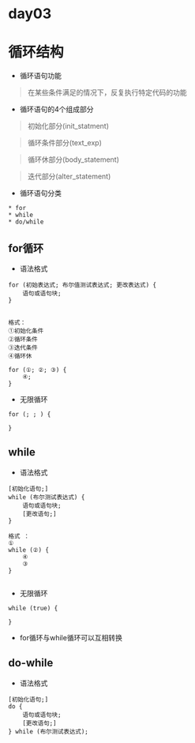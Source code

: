 day03
==

# 循环结构
* 循环语句功能
>在某些条件满足的情况下，反复执行特定代码的功能

* 循环语句的4个组成部分
>初始化部分(init_statment)

>循环条件部分(text_exp)

>循环休部分(body_statement)

>迭代部分(alter_statement)

* 循环语句分类
 ```text
* for
* while
* do/while

```

## for循环
* 语法格式
```text
for (初始表达式; 布尔值测试表达式; 更改表达式) {
    语句或语句块;
}


格式：
①初始化条件
②循环条件
③迭代条件
④循环休

for (①; ②; ③) {
    ④;
}
```

* 无限循环
```text
for (; ; ) {
    
}
```

## while
* 语法格式
```text
[初始化语句;]
while (布尔测试表达式) {
    语句或语句块;
    [更改语句;]
}

格式 ：
①
while (②) {
    ④
    ③
}


```
* 无限循环
```text
while (true) {
    
}
```

* for循环与while循环可以互相转换

## do-while
* 语法格式
```text
[初始化语句;]
do {
    语句或语句块;
    [更改语句;]
} while (布尔测试表达式);

```